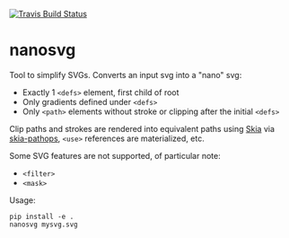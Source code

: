 [![Travis Build Status](https://travis-ci.org/rsheeter/nanosvg.svg)](https://travis-ci.org/rsheeter/nanosvg)

# nanosvg

Tool to simplify SVGs. Converts an input svg into a "nano" svg:

*   Exactly 1 `<defs>` element, first child of root
*   Only gradients defined under `<defs>`
*   Only `<path>` elements without stroke or clipping after the initial `<defs>`

Clip paths and strokes are rendered into equivalent paths using [Skia](https://skia.org/) via [skia-pathops](https://github.com/fonttools/skia-pathops), `<use>` references are materialized, etc.

Some SVG features are not supported, of particular note:

*   `<filter>`
*   `<mask>`

Usage:

```shell
pip install -e .
nanosvg mysvg.svg
```
